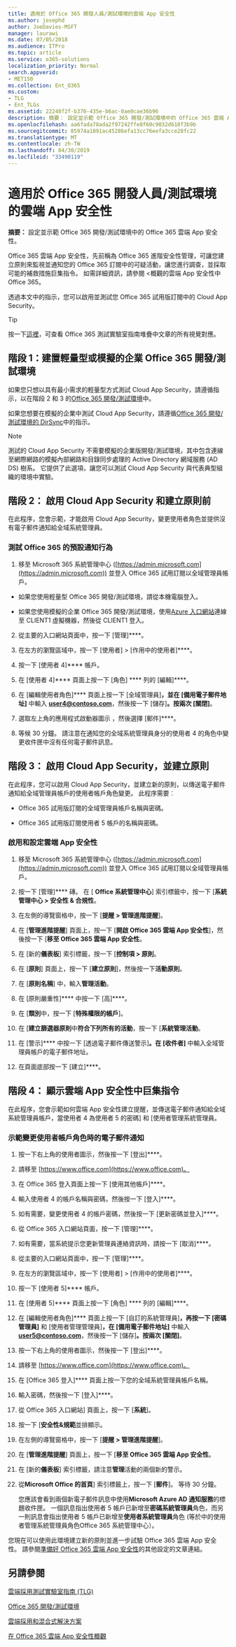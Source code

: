 ```yaml
---
title: 適用於 Office 365 開發人員/測試環境的雲端 App 安全性
ms.author: josephd
author: JoeDavies-MSFT
manager: laurawi
ms.date: 07/05/2018
ms.audience: ITPro
ms.topic: article
ms.service: o365-solutions
localization_priority: Normal
search.appverid:
- MET150
ms.collection: Ent_O365
ms.custom:
- TLG
- Ent_TLGs
ms.assetid: 22248f2f-b370-435e-b6ac-0ae0cae36b96
description: 摘要： 設定並示範 Office 365 開發/測試環境中的 Office 365 雲端 App 安全性。
ms.openlocfilehash: aa6fada78ada2f97242ffe8f60c9032d618f3b9b
ms.sourcegitcommit: 85974a1891ac45286efa13cc76eefa3cce28fc22
ms.translationtype: MT
ms.contentlocale: zh-TW
ms.lasthandoff: 04/30/2019
ms.locfileid: "33490119"
---
```

# <a name="cloud-app-security-for-your-office-365-devtest-environment"></a>適用於 Office 365 開發人員/測試環境的雲端 App 安全性

 **摘要：** 設定並示範 Office 365 開發/測試環境中的 Office 365 雲端 App 安全性。
  
Office 365 雲端 App 安全性，先前稱為 Office 365 進階安全性管理，可讓您建立原則來監視並通知您的 Office 365 訂閱中的可疑活動，讓您進行調查，並採取可能的補救措施巨集指令。 如需詳細資訊，請參閱 <<c0>概觀的雲端 App 安全性中 Office 365。
  
透過本文中的指示，您可以啟用並測試您 Office 365 試用版訂閱中的 Cloud App Security。
  
> [!TIP]
> 按一下[這裡](http://aka.ms/catlgstack)，可查看 Office 365 測試實驗室指南堆疊中文章的所有視覺對應。
  
## <a name="phase-1-build-out-your-lightweight-or-simulated-enterprise-office-365-devtest-environment"></a>階段 1：建置輕量型或模擬的企業 Office 365 開發/測試環境

如果您只想以具有最小需求的輕量型方式測試 Cloud App Security，請遵循指示，以在階段 2 和 3 的[Office 365 開發/測試環境](office-365-dev-test-environment.md)中。
  
如果您想要在模擬的企業中測試 Cloud App Security，請遵循[Office 365 開發/測試環境的 DirSync](dirsync-for-your-office-365-dev-test-environment.md)中的指示。
  
> [!NOTE]
> 測試的 Cloud App Security 不需要模擬的企業版開發/測試環境，其中包含連線至網際網路的模擬內部網路和目錄同步處理的 Active Directory 網域服務 (AD DS) 樹系。 它提供了此選項，讓您可以測試 Cloud App Security 與代表典型組織的環境中實驗。 
  
## <a name="phase-2-before-enabling-cloud-app-security-and-creating-a-policy"></a>階段 2： 啟用 Cloud App Security 和建立原則前

在此程序，您會示範，才能啟用 Cloud App Security，變更使用者角色並提供沒有電子郵件通知給全域系統管理員。
  
### <a name="test-the-default-notification-behavior-of-office-365"></a>測試 Office 365 的預設通知行為

1. 移至 Microsoft 365 系統管理中心 ([https://admin.microsoft.com](https://admin.microsoft.com)) 並登入 Office 365 試用訂閱以全域管理員帳戶。
    
  - 如果您使用輕量型 Office 365 開發/測試環境，請從本機電腦登入。
    
  - 如果您使用模擬的企業 Office 365 開發/測試環境，使用[Azure 入口網站](https://portal.azure.com)連線至 CLIENT1 虛擬機器，然後從 CLIENT1 登入。
    
2. 從主要的入口網站頁面中，按一下 [管理]****。
    
3. 在左方的瀏覽區域中，按一下 [使用者] > [作用中的使用者]****。
    
4. 	按一下 [使用者 4]**** 帳戶。
    
5. 在 [使用者 4]**** 頁面上按一下 [角色] **** 列的 [編輯]****。
    
6. 在 [編輯使用者角色]**** 頁面上按一下 [全域管理員]****，並在 [備用電子郵件地址]**** 中輸入 **user4@contoso.com**，然後按一下 [儲存]****。按兩次 [關閉]****。
    
7. 	選取左上角的應用程式啟動器圖示 ，然後選擇 [郵件]****。
    
8. 等候 30 分鐘。 請注意在通知您的全域系統管理員身分的使用者 4 的角色中變更收件匣中沒有任何電子郵件訊息。
    
## <a name="phase-3-enable-cloud-app-security-and-create-a-policy"></a>階段 3： 啟用 Cloud App Security，並建立原則

在此程序，您可以啟用 Cloud App Security，並建立新的原則，以傳送電子郵件通知給全域管理員帳戶的使用者帳戶角色變更。 此程序需要︰
  
- Office 365 試用版訂閱的全域管理員帳戶名稱與密碼。
    
- Office 365 試用版訂閱使用者 5 帳戶的名稱與密碼。
    
### <a name="enable-and-configure-cloud-app-security"></a>啟用和設定雲端 App 安全性

1. 移至 Microsoft 365 系統管理中心 ([https://admin.microsoft.com](https://admin.microsoft.com)) 並登入 Office 365 試用訂閱以全域管理員帳戶。
    
2. 按一下 [管理]**** 磚。 在 [ **Office 系統管理中心**] 索引標籤中，按一下 [**系統管理中心 > 安全性 & 合規性**。
    
3. 在左側的導覽窗格中，按一下 [**提醒 > 管理進階提醒**]。
    
4. 在 [**管理進階提醒**] 頁面上，按一下 [**開啟 Office 365 雲端 App 安全性**]，然後按一下 [**移至 Office 365 雲端 App 安全性**。
    
5. 在 [新的**儀表板**] 索引標籤，按一下 [**控制項 > 原則**。
    
6. 在 [**原則**] 頁面上，按一下 [**建立原則**]，然後按一下**活動原則**。
    
7. 在 [**原則名稱**] 中，輸入**管理活動**。
    
8. 在 [原則嚴重性]**** 中按一下 [高]****。
    
9. 在 [**類別**中，按一下 [**特殊權限的帳戶**]。
    
10. 在 [**建立篩選器原則**中**符合下列所有的活動**，按一下 [**系統管理活動**。
    
11. 在 [警示]**** 中按一下 [透過電子郵件傳送警示]****。在 [收件者]**** 中輸入全域管理員帳戶的電子郵件地址。
    
12. 在頁面底部按一下 [建立]****。
    
## <a name="phase-4-show-cloud-app-security-in-action"></a>階段 4： 顯示雲端 App 安全性中巨集指令

在此程序，您會示範如何雲端 App 安全性建立提醒，並傳送電子郵件通知給全域系統管理員帳戶，當使用者 4 為使用者 5 的密碼] 和 [使用者管理系統管理員。
  
### <a name="demonstrate-email-notification-for-a-change-in-user-account-roles"></a>示範變更使用者帳戶角色時的電子郵件通知

1. 按一下右上角的使用者圖示，然後按一下 [登出]****。
    
2. 請移至 [https://www.office.com](https://www.office.com)。
    
3. 在 Office 365 登入頁面上按一下 [使用其他帳戶]****。
    
4. 輸入使用者 4 的帳戶名稱與密碼，然後按一下 [登入]****。
    
5. 如有需要，變更使用者 4 的帳戶密碼，然後按一下 [更新密碼並登入]****。
    
6. 從 Office 365 入口網站頁面，按一下 [管理]****。
    
7. 如有需要，當系統提示您更新管理員連絡資訊時，請按一下 [取消]****。
    
8. 從主要的入口網站頁面中，按一下 [管理]****。
    
9. 在左方的瀏覽區域中，按一下 [使用者] > [作用中的使用者]****。
    
10. 按一下 [使用者 5]**** 帳戶。
    
11. 在 [使用者 5]**** 頁面上按一下 [角色] **** 列的 [編輯]****。
    
12. 在 [編輯使用者角色]**** 頁面上按一下 [自訂的系統管理員]****，再按一下 [密碼管理員]**** 和 [使用者管理管理員]****，在 [備用電子郵件地址]**** 中輸入 **user5@contoso.com**，然後按一下 [儲存]****。按兩次 [關閉]****。
    
13. 按一下右上角的使用者圖示，然後按一下 [登出]****。 
    
14. 請移至 [https://www.office.com](https://www.office.com)。
    
15. 在 [Office 365 登入]**** 頁面上按一下您的全域系統管理員帳戶名稱。
    
16. 輸入密碼，然後按一下 [登入]****。
    
17. 從 Office 365 入口網站] 頁面上，按一下 [**系統**]。
    
18. 按一下 [**安全性&amp;規範**並排顯示。
    
19. 在左側的導覽窗格中，按一下 [**提醒 > 管理進階提醒**]。
    
20. 在 [**管理進階提醒**] 頁面上，按一下 [**移至 Office 365 雲端 App 安全性**。
    
21. 在 [新的**儀表板**] 索引標籤，請注意**管理**活動的兩個新的警示。
    
22. 從**Microsoft Office 的首頁**] 索引標籤上，按一下 [**郵件**]。 等待 30 分鐘。 
    
    您應該會看到兩個新電子郵件訊息中使用**Microsoft Azure AD 通知服務**的標題收件匣。 一個訊息指出使用者 5 帳戶已新增至**密碼系統管理員**角色，而另一則訊息會指出使用者 5 帳戶已新增至**使用者系統管理員**角色 (等於中的使用者管理系統管理員角色Office 365 系統管理中心）。
    
您現在可以使用此環境建立新的原則並進一步試驗 Office 365 雲端 App 安全性。 請參閱[準備好 Office 365 雲端 App 安全性](https://support.office.com/article/Get-ready-for-Office-365-Cloud-App-Security-d9ee4d67-f2b3-42b4-9c9e-c4529904990a)的其他設定的文章連結。
  
## <a name="see-also"></a>另請參閱

[雲端採用測試實驗室指南 (TLG)](cloud-adoption-test-lab-guides-tlgs.md)
  
[Office 365 開發/測試環境](office-365-dev-test-environment.md)
  
[雲端採用和混合式解決方案](cloud-adoption-and-hybrid-solutions.md)

[在 Office 365 雲端 App 安全性概觀](https://support.office.com/article/Overview-of-Advanced-Security-Management-in-Office-365-81f0ee9a-9645-45ab-ba56-de9cbccab475)


